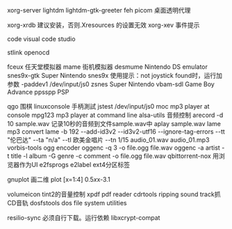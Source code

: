 xorg-server
lightdm
lightdm-gtk-greeter
feh
picom   桌面透明代理

xorg-xrdb  建议安装，否则.Xresources 的设置无效
xorg-xev 事件提示


code  visual code studio

stlink
openocd

fceux             任天堂模拟器
mame              街机模拟器
desmume           Nintendo DS emulator
snes9x-gtk        Super Nintendo
snes9x            使用提示：not joystick found时，运行加参数 -paddev1 /dev/input/js0
zsnes             Super Nintendo
vbam-sdl          Game Boy Advance
ppsspp            PSP

qgo               围棋
linuxconsole      手柄測試
  jstest /dev/input/js0
moc               mp3 player at console
mpg123            mp3 player at command line
alsa-utils        音频控制
   arecord -d 10 sample.wav 记录10秒的音频到文件sample.wav中
   aplay sample.wav
lame              mp3 convert
  lame -b 192 --add-id3v2 --id3v2-utf16 --ignore-tag-errors --tt "伦巴达" --ta "n/a" --tl 欧美金唱片 --tn 1/15  audio_01.wav audio_01.mp3
vorbis-tools      ogg encoder
   oggenc -q 3 -o file.ogg file.wav
   oggenc -a artist -t title -l album -G genre -c comment -o file.ogg file.wav
qbittorrent-nox   用浏览器作为UI
e2fsprogs         e2label ext4分区标签

gnuplot                  画二维 
                  plot [x=1:4] 0.5*x*x-3.1

volumeicon        tint2的音量控制
xpdf              pdf reader
cdrtools          ripping sound track抓CD音轨
dosfstools        dos file system utilities

resilio-sync      必须自行下载。运行依赖 libxcrypt-compat
